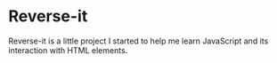 # Reverse-it

Reverse-it is a little project I started to help me learn
JavaScript and its interaction with HTML elements.
